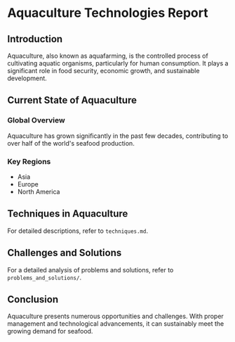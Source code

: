 # Aquaculture Technologies Report

## Introduction

Aquaculture, also known as aquafarming, is the controlled process of cultivating aquatic organisms, particularly for human consumption. It plays a significant role in food security, economic growth, and sustainable development.

## Current State of Aquaculture

### Global Overview

Aquaculture has grown significantly in the past few decades, contributing to over half of the world's seafood production.

### Key Regions

- Asia
- Europe
- North America

## Techniques in Aquaculture

For detailed descriptions, refer to `techniques.md`.

## Challenges and Solutions

For a detailed analysis of problems and solutions, refer to `problems_and_solutions/`.

## Conclusion

Aquaculture presents numerous opportunities and challenges. With proper management and technological advancements, it can sustainably meet the growing demand for seafood.

